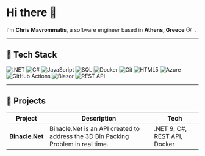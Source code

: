 # Hi there 👋  

I'm **Chris Mavrommatis**, a software engineer based in **Athens, Greece** <img src="https://upload.wikimedia.org/wikipedia/commons/5/5c/Flag_of_Greece.svg" alt="Greece" width="20" height="15"> .

---

## 🚀 Tech Stack  

<p>
  <img src="https://img.shields.io/badge/.NET-512BD4?style=for-the-badge&logo=dotnet&logoColor=white" alt=".NET"> 
  <img src="https://img.shields.io/badge/C%23-239120?style=for-the-badge&logo=c-sharp&logoColor=white" alt="C#">
  <img src="https://img.shields.io/badge/JavaScript-F7DF1E?style=for-the-badge&logo=javascript&logoColor=black" alt="JavaScript">
  <img src="https://img.shields.io/badge/SQL-4479A1?style=for-the-badge&logo=database&logoColor=white" alt="SQL">
  <img src="https://img.shields.io/badge/Docker-2496ED?style=for-the-badge&logo=docker&logoColor=white" alt="Docker">
  <img src="https://img.shields.io/badge/Git-F05032?style=for-the-badge&logo=git&logoColor=white" alt="Git">
  <img src="https://img.shields.io/badge/HTML5-E34F26?style=for-the-badge&logo=html5&logoColor=white" alt="HTML5">
  <img src="https://img.shields.io/badge/Azure-0078D4?style=for-the-badge&logo=microsoft-azure&logoColor=white" alt="Azure">
  <img src="https://img.shields.io/badge/GitHub_Actions-2088FF?style=for-the-badge&logo=github-actions&logoColor=white" alt="GitHub Actions">
  <img src="https://img.shields.io/badge/Blazor-512BD4?style=for-the-badge&logo=blazor&logoColor=white" alt="Blazor">
  <img src="https://img.shields.io/badge/REST_API-02569B?style=for-the-badge&logo=api&logoColor=white" alt="REST API">
</p>

---

## 📌 Projects  

| Project | Description | Tech |
|---------|------------|------|
| [**Binacle.Net**](https://github.com/ChrisMavrommatis/Binacle.Net) | Binacle.Net is an API created to address the 3D Bin Packing Problem in real time. | .NET 9, C#, REST API, Docker |

